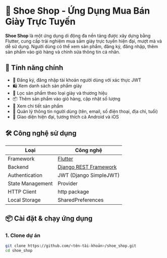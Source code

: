 # 🥿 Shoe Shop - Ứng Dụng Mua Bán Giày Trực Tuyến

**Shoe Shop** là một ứng dụng di động đa nền tảng được xây dựng bằng Flutter, cung cấp trải nghiệm mua sắm giày trực tuyến hiện đại, mượt mà và dễ sử dụng. Người dùng có thể xem sản phẩm, đăng ký, đăng nhập, thêm sản phẩm vào giỏ hàng và chỉnh sửa thông tin cá nhân.

## 🚀 Tính năng chính

- 🔐 Đăng ký, đăng nhập tài khoản người dùng với xác thực JWT
- 🛍️ Xem danh sách sản phẩm giày
- 🔎 Lọc sản phẩm theo loại giày và thương hiệu
- 📦 Thêm sản phẩm vào giỏ hàng, cập nhật số lượng
- 📄 Xem chi tiết sản phẩm
- 👤 Quản lý thông tin người dùng (tên, email, số điện thoại, địa chỉ, tuổi)
- 📱 Giao diện hiện đại, tương thích cả Android và iOS

## 🛠️ Công nghệ sử dụng

| Loại       | Công nghệ                |
|------------|---------------------------|
| Framework  | [Flutter](https://flutter.dev) |
| Backend    | [Django REST Framework](https://www.django-rest-framework.org) |
| Authentication | JWT (Django SimpleJWT) |
| State Management | Provider |
| HTTP Client | http package |
| Local Storage | SharedPreferences |

## 📦 Cài đặt & chạy ứng dụng

### 1. Clone dự án

```bash
git clone https://github.com/<tên-tài-khoản>/shoe_shop.git
cd shoe_shop
